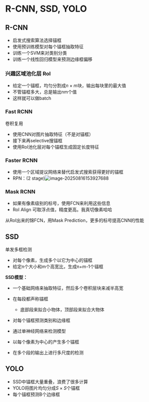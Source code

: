 # R-CNN, SSD, YOLO

## R-CNN

- 启发式搜索算法选择锚框
- 使用预训练模型对每个锚框抽取特征
- 训练一个SVM来对类别分类
- 训练一个线性回归模型来预测边缘框偏移

### 兴趣区域池化层 RoI

- 给定一个锚框，均匀分割成$n\times m$块，输出每块里的最大值
- 不管锚框多大，总是输出nm个值
- 这样就可以做batch

### Fast RCNN

卷积复用

- 使用CNN对图片抽取特征（不是对锚框）
- 接下来再selective搜锚框
- 使用RoI池化层对每个锚框生成固定长度特征

### Faster RCNN

- 使用一个区域提议网络来替代启发式搜索获得更好的锚框
- RPN：(2 stage)![image-20250816153927688](C:\Users\chy20\AppData\Roaming\Typora\typora-user-images\image-20250816153927688.png)

### Mask RCNN

- 如果有像素级别的标号，使用FCN来利用这些信息
- RoI Align 可取浮点值，精度更高。我真切像素哈哈

从RoI出来的锦FCN，用Mask Prediction，更多的标号提高CNN的性能



## SSD

单发多框检测

- 对每个像素，生成多个以它为中心的锚框
- 给定n个大小和m个高宽比，生成n+m-1个锚框

**SSD模型：**

- 一个基础网络来抽取特征，然后多个卷积层块来减半高宽
- 在每段都声称锚框
  - 底部段来拟合小物体，顶部段来拟合大物体
- 对每个锚框预测类别和边缘框



- 通过单神经网络来检测模型
- 以每个像素为中心的产生多个锚框
- 在多个段的输出上进行多尺度的检测



## YOLO

- SSD中锚框大量重叠，浪费了很多计算
- YOLO将图片均匀分成$S\times S$个锚框
- 每个锚框预测B个边缘框

